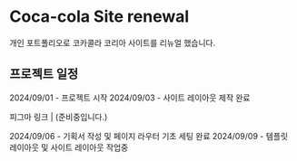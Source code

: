 # Coca-cola Site renewal
개인 포트폴리오로 코카콜라 코리아 사이트를 리뉴얼 했습니다.


## 프로젝트 일정

2024/09/01 - 프로젝트 시작
2024/09/03 - 사이트 레이아웃 제작 완료

피그마 링크 | (준비중입니다.)

2024/09/06 - 기획서 작성 및 페이지 라우터 기초 세팅 완료
2024/09/09 - 템플릿 레이아웃 및 사이트 레이아웃 작업중
